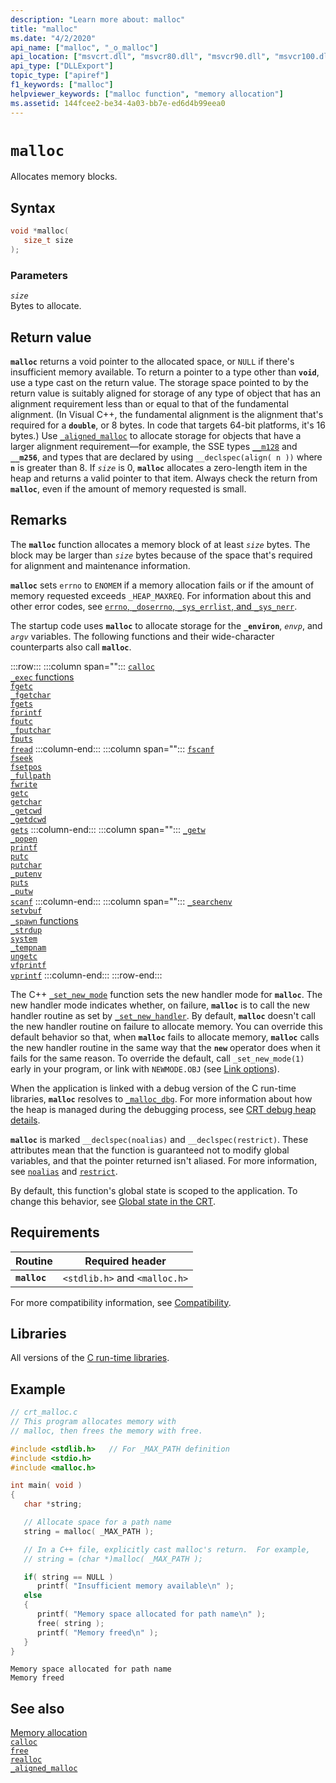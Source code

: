 ```yaml
---
description: "Learn more about: malloc"
title: "malloc"
ms.date: "4/2/2020"
api_name: ["malloc", "_o_malloc"]
api_location: ["msvcrt.dll", "msvcr80.dll", "msvcr90.dll", "msvcr100.dll", "msvcr100_clr0400.dll", "msvcr110.dll", "msvcr110_clr0400.dll", "msvcr120.dll", "msvcr120_clr0400.dll", "ucrtbase.dll", "api-ms-win-crt-heap-l1-1-0.dll", "api-ms-win-crt-private-l1-1-0.dll"]
api_type: ["DLLExport"]
topic_type: ["apiref"]
f1_keywords: ["malloc"]
helpviewer_keywords: ["malloc function", "memory allocation"]
ms.assetid: 144fcee2-be34-4a03-bb7e-ed6d4b99eea0
---
```

# `malloc`

Allocates memory blocks.

## Syntax

```C
void *malloc(
   size_t size
);
```

### Parameters

*`size`*\
Bytes to allocate.

## Return value

**`malloc`** returns a void pointer to the allocated space, or `NULL` if there's insufficient memory available. To return a pointer to a type other than **`void`**, use a type cast on the return value. The storage space pointed to by the return value is suitably aligned for storage of any type of object that has an alignment requirement less than or equal to that of the fundamental alignment. (In Visual C++, the fundamental alignment is the alignment that's required for a **`double`**, or 8 bytes. In code that targets 64-bit platforms, it's 16 bytes.) Use [`_aligned_malloc`](aligned-malloc.md) to allocate storage for objects that have a larger alignment requirement—for example, the SSE types [`__m128`](../../cpp/m128.md) and **`__m256`**, and types that are declared by using `__declspec(align( n ))` where **`n`** is greater than 8. If *`size`* is 0, **`malloc`** allocates a zero-length item in the heap and returns a valid pointer to that item. Always check the return from **`malloc`**, even if the amount of memory requested is small.

## Remarks

The **`malloc`** function allocates a memory block of at least *`size`* bytes. The block may be larger than *`size`* bytes because of the space that's required for alignment and maintenance information.

**`malloc`** sets `errno` to `ENOMEM` if a memory allocation fails or if the amount of memory requested exceeds `_HEAP_MAXREQ`. For information about this and other error codes, see [`errno`, `_doserrno`, `_sys_errlist`, and `_sys_nerr`](../errno-doserrno-sys-errlist-and-sys-nerr.md).

The startup code uses **`malloc`** to allocate storage for the **`_environ`**, *`envp`*, and *`argv`* variables. The following functions and their wide-character counterparts also call **`malloc`**.

:::row:::
   :::column span="":::
      [`calloc`](calloc.md)\
      [`_exec` functions](../exec-wexec-functions.md)\
      [`fgetc`](fgetc-fgetwc.md)\
      [`_fgetchar`](fgetc-fgetwc.md)\
      [`fgets`](fgets-fgetws.md)\
      [`fprintf`](fprintf-fprintf-l-fwprintf-fwprintf-l.md)\
      [`fputc`](fputc-fputwc.md)\
      [`_fputchar`](fputc-fputwc.md)\
      [`fputs`](fputs-fputws.md)\
      [`fread`](fread.md)
   :::column-end:::
   :::column span="":::
      [`fscanf`](fscanf-fscanf-l-fwscanf-fwscanf-l.md)\
      [`fseek`](fseek-fseeki64.md)\
      [`fsetpos`](fsetpos.md)\
      [`_fullpath`](fullpath-wfullpath.md)\
      [`fwrite`](fwrite.md)\
      [`getc`](getc-getwc.md)\
      [`getchar`](getc-getwc.md)\
      [`_getcwd`](getcwd-wgetcwd.md)\
      [`_getdcwd`](getcwd-wgetcwd.md)\
      [`gets`](../gets-getws.md)
   :::column-end:::
   :::column span="":::
      [`_getw`](getw.md)\
      [`_popen`](popen-wpopen.md)\
      [`printf`](printf-printf-l-wprintf-wprintf-l.md)\
      [`putc`](putc-putwc.md)\
      [`putchar`](putc-putwc.md)\
      [`_putenv`](putenv-wputenv.md)\
      [`puts`](puts-putws.md)\
      [`_putw`](putw.md)\
      [`scanf`](scanf-scanf-l-wscanf-wscanf-l.md)
   :::column-end:::
   :::column span="":::
      [`_searchenv`](searchenv-wsearchenv.md)\
      [`setvbuf`](setvbuf.md)\
      [`_spawn` functions](../spawn-wspawn-functions.md)\
      [`_strdup`](strdup-wcsdup-mbsdup.md)\
      [`system`](system-wsystem.md)\
      [`_tempnam`](tempnam-wtempnam-tmpnam-wtmpnam.md)\
      [`ungetc`](ungetc-ungetwc.md)\
      [`vfprintf`](vfprintf-vfprintf-l-vfwprintf-vfwprintf-l.md)\
      [`vprintf`](vprintf-vprintf-l-vwprintf-vwprintf-l.md)
   :::column-end:::
:::row-end:::

The C++ [`_set_new_mode`](set-new-mode.md) function sets the new handler mode for **`malloc`**. The new handler mode indicates whether, on failure, **`malloc`** is to call the new handler routine as set by [`_set_new_handler`](set-new-handler.md). By default, **`malloc`** doesn't call the new handler routine on failure to allocate memory. You can override this default behavior so that, when **`malloc`** fails to allocate memory, **`malloc`** calls the new handler routine in the same way that the **`new`** operator does when it fails for the same reason. To override the default, call `_set_new_mode(1)` early in your program, or link with `NEWMODE.OBJ` (see [Link options](../link-options.md)).

When the application is linked with a debug version of the C run-time libraries, **`malloc`** resolves to [`_malloc_dbg`](malloc-dbg.md). For more information about how the heap is managed during the debugging process, see [CRT debug heap details](/visualstudio/debugger/crt-debug-heap-details).

**`malloc`** is marked `__declspec(noalias)` and `__declspec(restrict)`. These attributes mean that the function is guaranteed not to modify global variables, and that the pointer returned isn't aliased. For more information, see [`noalias`](../../cpp/noalias.md) and [`restrict`](../../cpp/restrict.md).

By default, this function's global state is scoped to the application. To change this behavior, see [Global state in the CRT](../global-state.md).

## Requirements

|Routine|Required header|
|-------------|---------------------|
|**`malloc`**|`<stdlib.h>` and `<malloc.h>`|

For more compatibility information, see [Compatibility](../compatibility.md).

## Libraries

All versions of the [C run-time libraries](../crt-library-features.md).

## Example

```C
// crt_malloc.c
// This program allocates memory with
// malloc, then frees the memory with free.

#include <stdlib.h>   // For _MAX_PATH definition
#include <stdio.h>
#include <malloc.h>

int main( void )
{
   char *string;

   // Allocate space for a path name
   string = malloc( _MAX_PATH );

   // In a C++ file, explicitly cast malloc's return.  For example,
   // string = (char *)malloc( _MAX_PATH );

   if( string == NULL )
      printf( "Insufficient memory available\n" );
   else
   {
      printf( "Memory space allocated for path name\n" );
      free( string );
      printf( "Memory freed\n" );
   }
}
```

```Output
Memory space allocated for path name
Memory freed
```

## See also

[Memory allocation](../memory-allocation.md)\
[`calloc`](calloc.md)\
[`free`](free.md)\
[`realloc`](realloc.md)\
[`_aligned_malloc`](aligned-malloc.md)
